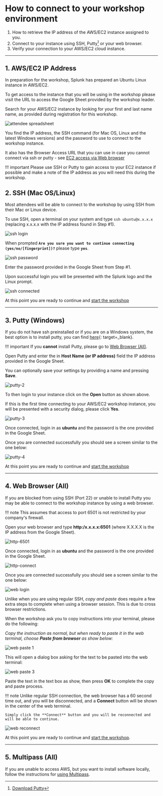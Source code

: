 # How to connect to your workshop environment

1. How to retrieve the IP address of the AWS/EC2 instance assigned to you.
2. Connect to your instance using SSH, Putty[^1] or your web browser.
3. Verify your connection to your AWS/EC2 cloud instance.

---

## 1. AWS/EC2 IP Address

In preparation for the workshop, Splunk has prepared an Ubuntu Linux instance in AWS/EC2.

To get access to the instance that you will be using in the workshop please visit the URL to access the Google Sheet provided by the workshop leader.

Search for your AWS/EC2 instance by looking for your first  and last name name, as provided during registration for this workshop.

![attendee spreadsheet](../images/intro/spreadsheet-info.png)

You find the IP address, the SSH command (for Mac OS, Linux and the latest Windows versions) and the password to use to connect to the workshop instance.

It also has the Browser Access URL that you can use in case you cannot connect via ssh or putty - see [EC2 access via Web browser](../connect-info/#web-browser-all)

!!! important
    Please use SSH or Putty  to gain access to your EC2 instance if possible and
    make a note of the IP address as you will need this during the workshop.

## 2. SSH (Mac OS/Linux)

Most attendees will be able to connect to the workshop by using SSH from their Mac or Linux device.

To use SSH, open a terminal on your system and type `ssh ubuntu@x.x.x.x` (replacing x.x.x.x with the IP address found in Step #1).

![ssh login](../images/intro/ssh-1.png)

When prompted **`Are you sure you want to continue connecting (yes/no/[fingerprint])?`** please type **`yes`**.

![ssh password](../images/intro/ssh-2.png)

Enter the password provided in the Google Sheet from Step #1.

Upon successful login you will be presented with the Splunk logo and the Linux prompt.

![ssh connected](../images/intro/ssh-3.png)

At this point you are ready to continue and [start the workshop](../../otel/k3s/)

---

## 3. Putty (Windows)

If you do not have ssh preinstalled or if you are on a Windows system,  the best option is to install putty, you can find [here](https://www.putty.org/){: target=_blank}.

!!! important
    If you **cannot** install Putty, please go to [Web Browser (All)](../connect-info/#web-browser-all).

Open Putty and enter the in **Host Name (or IP address)** field the IP address provided in the Google Sheet.

You can optionally save your settings by providing a name and pressing **Save**.

![putty-2](../images/intro/putty-settings.png)

To then login to your instance click on the **Open** button as shown above.

If this is the first time connecting to your AWS/EC2 workshop instance, you will be presented with a security dialog, please click **Yes**.

![putty-3](../images/intro/putty-security.png)

Once connected, login in as **ubuntu** and the password is the one provided in the Google Sheet.

Once you are connected successfully you should see a screen similar to the one below:

![putty-4](../images/intro/putty-loggedin.png)

At this point you are ready to continue and [start the workshop](../../otel/k3s/)

---

## 4. Web Browser (All)

If you are blocked from using SSH (Port 22) or unable to install Putty you may be able to connect to the workshop instance by using a web browser.

!!! note
    This assumes that access to port 6501 is not restricted by your company's firewall.

Open your web browser and type **http:/x.x.x.x:6501** (where X.X.X.X is the IP address from the Google Sheet).

![http-6501](../images/intro/shellinabox-url.png)

Once connected, login in as **ubuntu** and the password is the one provided in the Google Sheet.

![http-connect](../images/intro/shellinabox-connect.png)

Once you are connected successfully you should see a screen similar to the one below:

![web login](../images/intro/shellinabox-login.png)

Unlike when you are using regular SSH, *copy and paste* does require a few extra steps to complete when using a browser session. This is due to cross browser restrictions.

When the workshop ask you to copy instructions into your terminal, please do the following:

*Copy the instruction as normal, but when ready to paste it in the web terminal, choose **Paste from browser** as show below:*

![web paste 1](../images/intro/shellinabox-paste-browser.png)

This will open a dialog box asking for the text to be pasted into the web terminal:

![web paste 3](../images/intro/shellinabox-example-1.png)

Paste the text in the text box as show, then press **OK** to complete the copy and paste process.

!!! note
    Unlike regular SSH connection, the web browser has a 60 second time out, and you will be disconnected, and a **Connect** button will be shown in the center of the web terminal.

    Simply click the **Connect** button and you will be reconnected and will be able to continue.

 ![web reconnect](../images/intro/shellinabox-reconnect.png)

At this point you are ready to continue and [start the workshop](../../otel/k3s/).

---

## 5. Multipass (All)

If you are unable to access AWS, but you want to install software locally, follow the instructions for [using Multipass](https://github.com/signalfx/observability-workshop/tree/master/multipass/README.md).

[^1]: [Download Putty](https://www.chiark.greenend.org.uk/~sgtatham/putty/)
